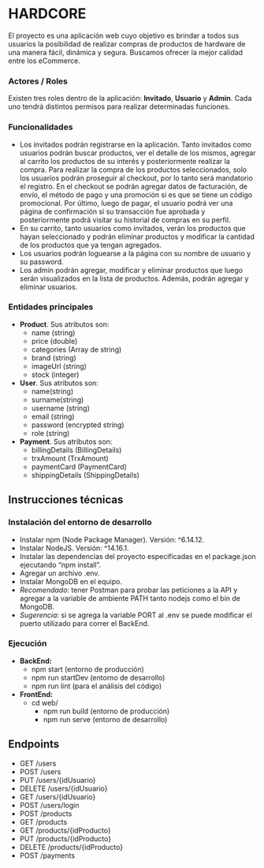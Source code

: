 # HARDCORE

El proyecto es una aplicación web cuyo objetivo es brindar a todos sus usuarios la posibilidad de realizar compras de productos de hardware de una manera fácil, dinámica y segura. Buscamos ofrecer la mejor calidad entre los eCommerce.

### Actores / Roles
Existen tres roles dentro de la aplicación: **Invitado**, **Usuario** y **Admin**. Cada uno tendrá distintos permisos para realizar determinadas funciones.

### Funcionalidades
- Los invitados podrán registrarse en la aplicación. Tanto invitados como usuarios podrán buscar productos, ver el detalle de los mismos, agregar al carrito los productos de su interés y posteriormente realizar la compra. Para realizar la compra de los productos seleccionados, solo los usuarios podrán proseguir al checkout, por lo tanto será mandatorio el registro. En el checkout se podrán agregar datos de facturación, de envío, el método de pago y una promoción si es que se tiene un código promocional. Por último, luego de pagar, el usuario podrá ver una página de confirmación si su transacción fue aprobada y posteriormente podrá visitar su historial de compras en su perfil.
- En su carrito, tanto usuarios como invitados, verán los productos que hayan seleccionado y podrán eliminar productos y modificar la cantidad de los productos que ya tengan agregados. 
- Los usuarios podrán loguearse a la página con su nombre de usuario y su password.
- Los admin podrán agregar, modificar y eliminar productos que luego serán visualizados en la lista de productos. Además, podrán agregar y eliminar usuarios.


### Entidades principales
- **Product**. Sus atributos son:
    - name (string)
    - price (double)
    - categories (Array de string)
    - brand (string)
    - imageUrl (string)
    - stock (integer)
- **User**. Sus atributos son:
    - name(string)
    - surname(string)
    - username (string)
    - email (string)
    - password (encrypted string)
    - role (string)
- **Payment**. Sus atributos son:
    - billingDetails (BillingDetails)
    - trxAmount (TrxAmount)
    - paymentCard (PaymentCard)
    - shippingDetails (ShippingDetails)

## Instrucciones técnicas
### Instalación del entorno de desarrollo
- Instalar npm (Node Package Manager). Versión: ^6.14.12.
- Instalar NodeJS. Versión: ^14.16.1.
- Instalar las dependencias del proyecto especificadas en el package.json ejecutando “npm install”.
- Agregar un archivo .env.
- Instalar MongoDB en el equipo.
- _Recomendado_: tener Postman para probar las peticiones a la API y agregar a la variable de ambiente PATH tanto nodejs como el bin de MongoDB.
- _Sugerencia_: si se agrega la variable PORT al .env se puede modificar el puerto utilizado para correr el BackEnd.

### Ejecución
- **BackEnd:**
    - npm start (entorno de producción)
    - npm run startDev (entorno de desarrollo)
    - npm run lint (para el análisis del código)
- **FrontEnd:**
    - cd web/
        - npm run build (entorno de producción)
        - npm run serve (entorno de desarrollo)


## Endpoints
- GET /users
- POST /users
- PUT /users/{idUsuario}
- DELETE /users/{idUsuario}
- GET  /users/{idUsuario} 
- POST /users/login
- POST /products
- GET /products
- GET /products/{idProducto}
- PUT /products/{idProducto}
- DELETE /products/{idProducto}
- POST /payments
